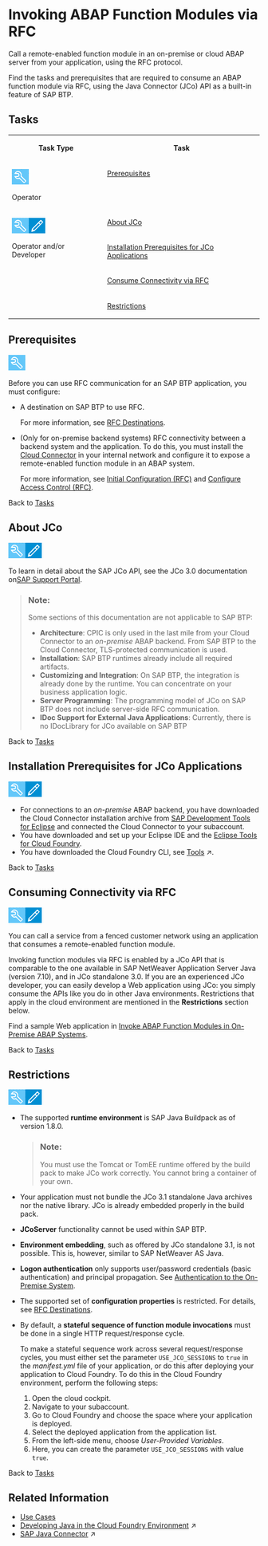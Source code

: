 <!-- loiofa4adc9bd40e45dbac573fd616695446 -->

# Invoking ABAP Function Modules via RFC

Call a remote-enabled function module in an on-premise or cloud ABAP server from your application, using the RFC protocol.

Find the tasks and prerequisites that are required to consume an ABAP function module via RFC, using the Java Connector \(JCo\) API as a built-in feature of SAP BTP.



<a name="loiofa4adc9bd40e45dbac573fd616695446__tasks_rfc"/>

## Tasks


<table>
<tr>
<th valign="top">

Task Type

</th>
<th valign="top">

Task

</th>
</tr>
<tr>
<td valign="top">

![](images/CS_TASK_Admin_219b363.png)

Operator

</td>
<td valign="top">

[Prerequisites](invoking-abap-function-modules-via-rfc-fa4adc9.md#loiofa4adc9bd40e45dbac573fd616695446__config)

</td>
</tr>
<tr>
<td valign="top" rowspan="4">

![](images/CS_TASK_Admin_Dev_7c2c6d8.png)

Operator and/or Developer

</td>
<td valign="top">

[About JCo](invoking-abap-function-modules-via-rfc-fa4adc9.md#loiofa4adc9bd40e45dbac573fd616695446__jco)

</td>
</tr>
<tr>
<td valign="top">

[Installation Prerequisites for JCo Applications](invoking-abap-function-modules-via-rfc-fa4adc9.md#loiofa4adc9bd40e45dbac573fd616695446__install)

</td>
</tr>
<tr>
<td valign="top">

[Consume Connectivity via RFC](invoking-abap-function-modules-via-rfc-fa4adc9.md#loiofa4adc9bd40e45dbac573fd616695446__consume)

</td>
</tr>
<tr>
<td valign="top">

[Restrictions](invoking-abap-function-modules-via-rfc-fa4adc9.md#loiofa4adc9bd40e45dbac573fd616695446__restrict)

</td>
</tr>
</table>



<a name="loiofa4adc9bd40e45dbac573fd616695446__config"/>

## Prerequisites

![](images/CS_TASK_Admin_219b363.png)

Before you can use RFC communication for an SAP BTP application, you must configure:

-   A destination on SAP BTP to use RFC.

    For more information, see [RFC Destinations](rfc-destinations-238d027.md).

-   \(Only for on-premise backend systems\) RFC connectivity between a backend system and the application. To do this, you must install the [Cloud Connector](cloud-connector-e6c7616.md) in your internal network and configure it to expose a remote-enabled function module in an ABAP system.

    For more information, see [Initial Configuration \(RFC\)](initial-configuration-rfc-f09eefe.md) and [Configure Access Control \(RFC\)](configure-access-control-rfc-ca58689.md).


Back to [Tasks](invoking-abap-function-modules-via-rfc-fa4adc9.md#loiofa4adc9bd40e45dbac573fd616695446__tasks_rfc)



<a name="loiofa4adc9bd40e45dbac573fd616695446__jco"/>

## About JCo

![](images/CS_TASK_Admin_Dev_7c2c6d8.png)

To learn in detail about the SAP JCo API, see the JCo 3.0 documentation on[SAP Support Portal](https://support.sap.com/en/product/connectors/jco.html#section_1355144687).

> ### Note:  
> Some sections of this documentation are not applicable to SAP BTP:
> 
> -   **Architecture**: CPIC is only used in the last mile from your Cloud Connector to an *on-premise* ABAP backend. From SAP BTP to the Cloud Connector, TLS-protected communication is used.
> -   **Installation**: SAP BTP runtimes already include all required artifacts.
> -   **Customizing and Integration**: On SAP BTP, the integration is already done by the runtime. You can concentrate on your business application logic.
> -   **Server Programming**: The programming model of JCo on SAP BTP does not include server-side RFC communication.
> -   **IDoc Support for External Java Applications**: Currently, there is no IDocLibrary for JCo available on SAP BTP

Back to [Tasks](invoking-abap-function-modules-via-rfc-fa4adc9.md#loiofa4adc9bd40e45dbac573fd616695446__tasks_rfc)



<a name="loiofa4adc9bd40e45dbac573fd616695446__install"/>

## Installation Prerequisites for JCo Applications

![](images/CS_TASK_Admin_Dev_7c2c6d8.png)

-   For connections to an *on-premise* ABAP backend, you have downloaded the Cloud Connector installation archive from [SAP Development Tools for Eclipse](https://tools.hana.ondemand.com/#cloud) and connected the Cloud Connector to your subaccount.
-   You have downloaded and set up your Eclipse IDE and the [Eclipse Tools for Cloud Foundry](https://projects.eclipse.org/projects/ecd.cft).
-   You have downloaded the Cloud Foundry CLI, see [Tools](https://help.sap.com/viewer/65de2977205c403bbc107264b8eccf4b/Cloud/en-US/abcae5b568c94e5391a74d15f5db9213.html "SAP BTP includes many tools to help you develop and manage applications, and connect them to your on-premise systems.") :arrow_upper_right:.

Back to [Tasks](invoking-abap-function-modules-via-rfc-fa4adc9.md#loiofa4adc9bd40e45dbac573fd616695446__tasks_rfc)



<a name="loiofa4adc9bd40e45dbac573fd616695446__consume"/>

## Consuming Connectivity via RFC

![](images/CS_TASK_Admin_Dev_7c2c6d8.png)

You can call a service from a fenced customer network using an application that consumes a remote-enabled function module.

Invoking function modules via RFC is enabled by a JCo API that is comparable to the one available in SAP NetWeaver Application Server Java \(version 7.10\), and in JCo standalone 3.0. If you are an experienced JCo developer, you can easily develop a Web application using JCo: you simply consume the APIs like you do in other Java environments. Restrictions that apply in the cloud environment are mentioned in the **Restrictions** section below.

Find a sample Web application in [Invoke ABAP Function Modules in On-Premise ABAP Systems](invoke-abap-function-modules-in-on-premise-abap-systems-bfcb54c.md). 

Back to [Tasks](invoking-abap-function-modules-via-rfc-fa4adc9.md#loiofa4adc9bd40e45dbac573fd616695446__tasks_rfc)



<a name="loiofa4adc9bd40e45dbac573fd616695446__restrict"/>

## Restrictions

![](images/CS_TASK_Admin_Dev_7c2c6d8.png)

-   The supported **runtime environment** is SAP Java Buildpack as of version 1.8.0.

    > ### Note:  
    > You must use the Tomcat or TomEE runtime offered by the build pack to make JCo work correctly. You cannot bring a container of your own.

-   Your application must not bundle the JCo 3.1 standalone Java archives nor the native library. JCo is already embedded properly in the build pack.
-   **JCoServer** functionality cannot be used within SAP BTP.
-   **Environment embedding**, such as offered by JCo standalone 3.1, is not possible. This is, however, similar to SAP NetWeaver AS Java.
-   **Logon authentication** only supports user/password credentials \(basic authentication\) and principal propagation. See [Authentication to the On-Premise System](authentication-to-the-on-premise-system-67b0b94.md).

-   The supported set of **configuration properties** is restricted. For details, see [RFC Destinations](rfc-destinations-238d027.md).
-   By default, a **stateful sequence of function module invocations** must be done in a single HTTP request/response cycle.

    To make a stateful sequence work across several request/response cycles, you must either set the parameter `USE_JCO_SESSIONS` to `true` in the *manifest.yml* file of your application, or do this after deploying your application to Cloud Foundry. To do this in the Cloud Foundry environment, perform the following steps:

    1.  Open the cloud cockpit.
    2.  Navigate to your subaccount.
    3.  Go to Cloud Foundry and choose the space where your application is deployed.
    4.  Select the deployed application from the application list.
    5.  From the left-side menu, choose *User-Provided Variables*.
    6.  Here, you can create the parameter `USE_JCO_SESSIONS` with value `true`.


Back to [Tasks](invoking-abap-function-modules-via-rfc-fa4adc9.md#loiofa4adc9bd40e45dbac573fd616695446__tasks_rfc)



<a name="loiofa4adc9bd40e45dbac573fd616695446__section_xpc_xgv_wqb"/>

## Related Information

-   [Use Cases](use-cases-effd6be.md)
-   [Developing Java in the Cloud Foundry Environment](https://help.sap.com/viewer/65de2977205c403bbc107264b8eccf4b/Cloud/en-US/a3f90069d6cd41da82f34a6123d82ce6.html "Find selected information for Java development on SAP BTP, Cloud Foundry and references to more detailed sources.") :arrow_upper_right:
-   [SAP Java Connector](https://help.sap.com/viewer/65de2977205c403bbc107264b8eccf4b/Cloud/en-US/3cee866c27ec4492b789b10c5d52d94b.html "You can use the SAP Java Connector through the SAP Java buildpacks.") :arrow_upper_right:

